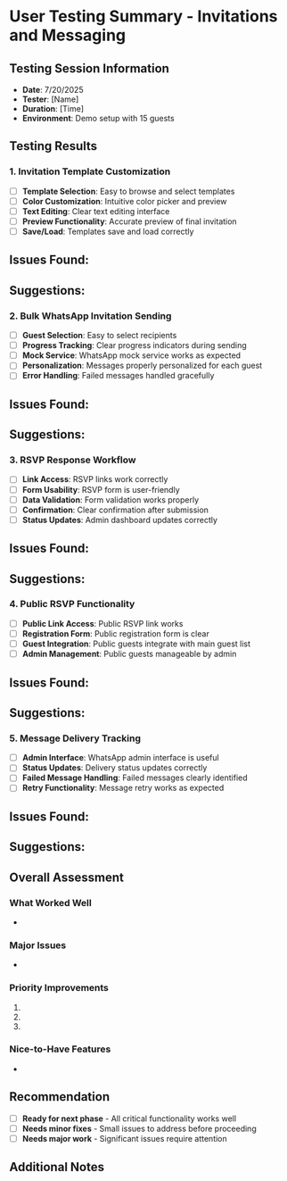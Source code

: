 # User Testing Summary - Invitations and Messaging

## Testing Session Information
- **Date**: 7/20/2025
- **Tester**: [Name]
- **Duration**: [Time]
- **Environment**: Demo setup with 15 guests

## Testing Results

### 1. Invitation Template Customization
- [ ] **Template Selection**: Easy to browse and select templates
- [ ] **Color Customization**: Intuitive color picker and preview
- [ ] **Text Editing**: Clear text editing interface
- [ ] **Preview Functionality**: Accurate preview of final invitation
- [ ] **Save/Load**: Templates save and load correctly

**Issues Found:**
- 

**Suggestions:**
- 

### 2. Bulk WhatsApp Invitation Sending
- [ ] **Guest Selection**: Easy to select recipients
- [ ] **Progress Tracking**: Clear progress indicators during sending
- [ ] **Mock Service**: WhatsApp mock service works as expected
- [ ] **Personalization**: Messages properly personalized for each guest
- [ ] **Error Handling**: Failed messages handled gracefully

**Issues Found:**
- 

**Suggestions:**
- 

### 3. RSVP Response Workflow
- [ ] **Link Access**: RSVP links work correctly
- [ ] **Form Usability**: RSVP form is user-friendly
- [ ] **Data Validation**: Form validation works properly
- [ ] **Confirmation**: Clear confirmation after submission
- [ ] **Status Updates**: Admin dashboard updates correctly

**Issues Found:**
- 

**Suggestions:**
- 

### 4. Public RSVP Functionality
- [ ] **Public Link Access**: Public RSVP link works
- [ ] **Registration Form**: Public registration form is clear
- [ ] **Guest Integration**: Public guests integrate with main guest list
- [ ] **Admin Management**: Public guests manageable by admin

**Issues Found:**
- 

**Suggestions:**
- 

### 5. Message Delivery Tracking
- [ ] **Admin Interface**: WhatsApp admin interface is useful
- [ ] **Status Updates**: Delivery status updates correctly
- [ ] **Failed Message Handling**: Failed messages clearly identified
- [ ] **Retry Functionality**: Message retry works as expected

**Issues Found:**
- 

**Suggestions:**
- 

## Overall Assessment

### What Worked Well
- 

### Major Issues
- 

### Priority Improvements
1. 
2. 
3. 

### Nice-to-Have Features
- 

## Recommendation
- [ ] **Ready for next phase** - All critical functionality works well
- [ ] **Needs minor fixes** - Small issues to address before proceeding
- [ ] **Needs major work** - Significant issues require attention

## Additional Notes
